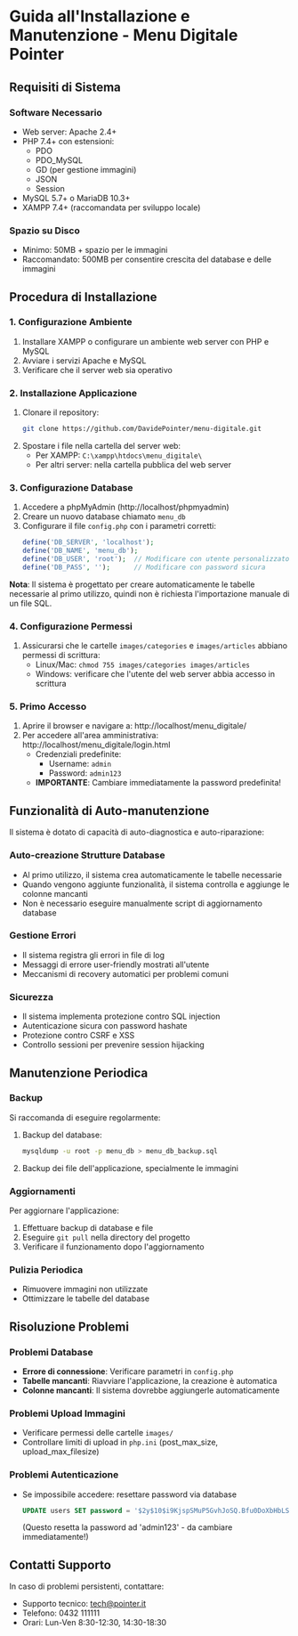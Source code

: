 # Guida all'Installazione e Manutenzione - Menu Digitale Pointer

## Requisiti di Sistema

### Software Necessario
- Web server: Apache 2.4+
- PHP 7.4+ con estensioni: 
  - PDO
  - PDO_MySQL
  - GD (per gestione immagini)
  - JSON
  - Session
- MySQL 5.7+ o MariaDB 10.3+
- XAMPP 7.4+ (raccomandata per sviluppo locale)

### Spazio su Disco
- Minimo: 50MB + spazio per le immagini
- Raccomandato: 500MB per consentire crescita del database e delle immagini

## Procedura di Installazione

### 1. Configurazione Ambiente
1. Installare XAMPP o configurare un ambiente web server con PHP e MySQL
2. Avviare i servizi Apache e MySQL
3. Verificare che il server web sia operativo

### 2. Installazione Applicazione
1. Clonare il repository:
   ```bash
   git clone https://github.com/DavidePointer/menu-digitale.git
   ```
2. Spostare i file nella cartella del server web:
   - Per XAMPP: `C:\xampp\htdocs\menu_digitale\`
   - Per altri server: nella cartella pubblica del web server

### 3. Configurazione Database
1. Accedere a phpMyAdmin (http://localhost/phpmyadmin)
2. Creare un nuovo database chiamato `menu_db`
3. Configurare il file `config.php` con i parametri corretti:
   ```php
   define('DB_SERVER', 'localhost');
   define('DB_NAME', 'menu_db');
   define('DB_USER', 'root');  // Modificare con utente personalizzato
   define('DB_PASS', '');      // Modificare con password sicura
   ```

**Nota**: Il sistema è progettato per creare automaticamente le tabelle necessarie al primo utilizzo, quindi non è richiesta l'importazione manuale di un file SQL.

### 4. Configurazione Permessi
1. Assicurarsi che le cartelle `images/categories` e `images/articles` abbiano permessi di scrittura:
   - Linux/Mac: `chmod 755 images/categories images/articles`
   - Windows: verificare che l'utente del web server abbia accesso in scrittura

### 5. Primo Accesso
1. Aprire il browser e navigare a: http://localhost/menu_digitale/
2. Per accedere all'area amministrativa: http://localhost/menu_digitale/login.html
   - Credenziali predefinite:
     - Username: `admin`
     - Password: `admin123`
   - **IMPORTANTE**: Cambiare immediatamente la password predefinita!

## Funzionalità di Auto-manutenzione

Il sistema è dotato di capacità di auto-diagnostica e auto-riparazione:

### Auto-creazione Strutture Database
- Al primo utilizzo, il sistema crea automaticamente le tabelle necessarie
- Quando vengono aggiunte funzionalità, il sistema controlla e aggiunge le colonne mancanti
- Non è necessario eseguire manualmente script di aggiornamento database

### Gestione Errori
- Il sistema registra gli errori in file di log
- Messaggi di errore user-friendly mostrati all'utente
- Meccanismi di recovery automatici per problemi comuni

### Sicurezza
- Il sistema implementa protezione contro SQL injection
- Autenticazione sicura con password hashate
- Protezione contro CSRF e XSS
- Controllo sessioni per prevenire session hijacking

## Manutenzione Periodica

### Backup
Si raccomanda di eseguire regolarmente:
1. Backup del database:
   ```bash
   mysqldump -u root -p menu_db > menu_db_backup.sql
   ```
2. Backup dei file dell'applicazione, specialmente le immagini

### Aggiornamenti
Per aggiornare l'applicazione:
1. Effettuare backup di database e file
2. Eseguire `git pull` nella directory del progetto
3. Verificare il funzionamento dopo l'aggiornamento

### Pulizia Periodica
- Rimuovere immagini non utilizzate
- Ottimizzare le tabelle del database

## Risoluzione Problemi

### Problemi Database
- **Errore di connessione**: Verificare parametri in `config.php`
- **Tabelle mancanti**: Riavviare l'applicazione, la creazione è automatica
- **Colonne mancanti**: Il sistema dovrebbe aggiungerle automaticamente

### Problemi Upload Immagini
- Verificare permessi delle cartelle `images/`
- Controllare limiti di upload in `php.ini` (post_max_size, upload_max_filesize)

### Problemi Autenticazione
- Se impossibile accedere: resettare password via database
  ```sql
  UPDATE users SET password = '$2y$10$i9KjspSMuP5GvhJoSQ.Bfu0DoXbHbLShYHY.VQq6KCgFIjEKCTD0m' WHERE username = 'admin';
  ```
  (Questo resetta la password ad 'admin123' - da cambiare immediatamente!)

## Contatti Supporto
In caso di problemi persistenti, contattare:
- Supporto tecnico: tech@pointer.it
- Telefono: 0432 111111
- Orari: Lun-Ven 8:30-12:30, 14:30-18:30 